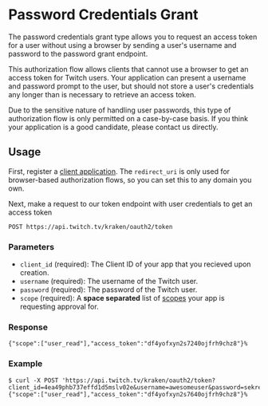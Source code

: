 # Password Credentials Grant

The password credentials grant type allows you to request an access token for a user without using a browser by sending a user's username and password to the password grant endpoint.

This authorization flow allows clients that cannot use a browser to get an access token for Twitch users. Your application can present a username and password prompt to the user, but should not store a user's credentials any longer than is necessary to retrieve an access token.

Due to the sensitive nature of handling user passwords, this type of authorization flow is only permitted on a case-by-case basis. If you think your application is a good candidate, please contact us directly.

## Usage

First, register a [client application][]. The `redirect_uri` is only used for browser-based authorization flows, so you can set this to any domain you own.

[client application]: https://api.twitch.tv/kraken/oauth2/clients/new

Next, make a request to our token endpoint with user credentials to get an access token

    POST https://api.twitch.tv/kraken/oauth2/token

### Parameters

- `client_id` (required): The Client ID of your app that you recieved upon creation.
- `username` (required): The username of the Twitch user.
- `password` (required): The password of the Twitch user.
- `scope` (required): A **space separated** list of [scopes](API#wiki-scope) your app is requesting approval for.

### Response

    {"scope":["user_read"],"access_token":"df4yofxyn2s7240ojfrh9chz8"}%  

### Example

    $ curl -X POST 'https://api.twitch.tv/kraken/oauth2/token?client_id=4ea49phb737effd1d5mslv02e&username=awesomeuser&password=sekret&scope=user_read'
    {"scope":["user_read"],"access_token":"df4yofxyn2s7640ojfrh9chz8"}%       